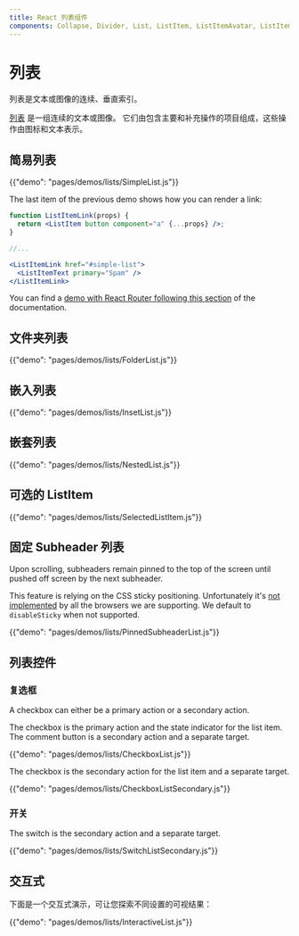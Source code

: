 ```yaml
---
title: React 列表组件
components: Collapse, Divider, List, ListItem, ListItemAvatar, ListItemIcon, ListItemSecondaryAction, ListItemText, ListSubheader
---
```

# 列表

<p class="description">列表是文本或图像的连续、垂直索引。</p>

[列表](https://material.io/design/components/lists.html) 是一组连续的文本或图像。 它们由包含主要和补充操作的项目组成，这些操作由图标和文本表示。

## 简易列表

{{"demo": "pages/demos/lists/SimpleList.js"}}

The last item of the previous demo shows how you can render a link:

```jsx
function ListItemLink(props) {
  return <ListItem button component="a" {...props} />;
}

//...

<ListItemLink href="#simple-list">
  <ListItemText primary="Spam" />
</ListItemLink>
```

You can find a [demo with React Router following this section](/guides/composition/#react-router) of the documentation.

## 文件夹列表

{{"demo": "pages/demos/lists/FolderList.js"}}

## 嵌入列表

{{"demo": "pages/demos/lists/InsetList.js"}}

## 嵌套列表

{{"demo": "pages/demos/lists/NestedList.js"}}

## 可选的 ListItem

{{"demo": "pages/demos/lists/SelectedListItem.js"}}

## 固定 Subheader 列表

Upon scrolling, subheaders remain pinned to the top of the screen until pushed off screen by the next subheader.

This feature is relying on the CSS sticky positioning. Unfortunately it's [not implemented](https://caniuse.com/#search=sticky) by all the browsers we are supporting. We default to `disableSticky` when not supported.

{{"demo": "pages/demos/lists/PinnedSubheaderList.js"}}

## 列表控件

### 复选框

A checkbox can either be a primary action or a secondary action.

The checkbox is the primary action and the state indicator for the list item. The comment button is a secondary action and a separate target.

{{"demo": "pages/demos/lists/CheckboxList.js"}}

The checkbox is the secondary action for the list item and a separate target.

{{"demo": "pages/demos/lists/CheckboxListSecondary.js"}}

### 开关

The switch is the secondary action and a separate target.

{{"demo": "pages/demos/lists/SwitchListSecondary.js"}}

## 交互式

下面是一个交互式演示，可让您探索不同设置的可视结果：

{{"demo": "pages/demos/lists/InteractiveList.js"}}